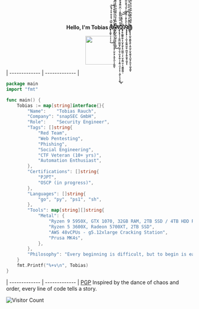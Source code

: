 <p align="center">
  <b size="1">
    Hello, I'm Tobias (̵̡̣̩̻̥̣͔̣̠̟͎̂̃̿͆͗̔̊̍̄͐̊̓́̐̏̕̚͜͝0̶̧̡̡̢̡̛̟͉͉̭̪̱̳͍̻̝̖̬̗̠̰̣̤̟͓̭̗̝̪͔̘̩̻̯͐̔̈́̆̾͐̽̉̍̍̃͒̇̒̊̽͑̈́̆̈́̅̌͆̇͛͑̋͌̎̊́̋͐̽̚̚̚͘͘͠͝͝͝ͅx̶̨̧̛̺̗̦̲̹̺͍̩̘͔̦̠̻͍̅̍̃̿̊̔̈́̔͌́̈́̏̿̓̓͒͒͊͐̎́͗̍͌̑́̀̔̎̽͋̀͘̚̕͜͝͝7̷̡̢̨̧̛̞̩̩̝̮̲̪̪͇͚̞̙̺̱̣̼͉̹̬͙̗͚͕̟̞̗͖̘̤͉̟̦̟̜͉̯̗̠̖̞̞̰̄͛͋̿̀͆̍̃̋̄̑͑̾͆̆̿̄́̄͒͒̇̒͒̓̆͋̓͐̅͋͛̋̒͂͋͛̚͘͜͝͝͠͝͝ͅ2̴̡̡̛̱̹̳̳͈͚͕̖̹̬̟̖̮̗̝͍̪͇̲̠͉̦͎̬͙͖͖̼̠̦̘̮͇̱̱͖̩́́̽́̒̆̐͑̽̚͝͝͠7̵̢̡̡̨̡̛̛͎̠̣̪̖͓̮̲̭̫̮̤͔̰̺̼̦̗̭̙̬̱̜̯͈̍̓̓̉̓͊̍͐͌́͗͐̓̈́͋͂̿̀̆̿̈̓͂̈́̓̿̈͑̄̅̂͐̀͂͗́̋͌̄̾͂͘͘͝ͅͅ4̴̨͉͗̑̿̂͛̒́̑̈́̋͆͆͑̏̇̏͗́̉̋̈́́͂̕̚̚)̴̡̧̢̨̨̛̪͈͔̬̻̖͖͍͙̭͎̲̗̠̮̖̰͈̝̖̺̤̖̙̱̼̦̦̼̬̹̳̂̾̊̋̈́̋̍͌̽͆͛͂͒̾̎̽̊̾̃̾̈́͒̑̋͐͛͛̓̔̉̕̕̕͝͠͝͝͠͝ͅ)
  </b>
</p>
<p align="center">
<img src="https://media.tenor.com/0GRl16naN8YAAAAj/pokemon-nintendo.gif" width="77"/> 
</p>


| ------------- | ------------- |
```go
package main
import "fmt"

func main() {
    Tobias := map[string]interface{}{
        "Name":    "Tobias Rauch",
        "Company": "snapSEC GmbH",
        "Role":    "Security Engineer",
        "Tags": []string{
            "Red Team",
            "Web Pentesting",
            "Phishing",
            "Social Engineering",
            "CTF Veteran (10+ yrs)",
            "Automation Enthusiast",
        },
        "Certifications": []string{
            "PJPT",
            "OSCP (in progress)",
        },
        "Languages": []string{
            "go", "py", "ps1", "sh",
        },
        "Tools": map[string][]string{
            "Metal": {
                "Ryzen 9 5950X, GTX 1070, 32GB RAM, 2TB SSD / 4TB HDD RAID",
                "Ryzen 5 3600X, Radeon 5700XT, 2TB SSD",
                "AWS 48vCPUs - g5.12xlarge Cracking Station",
                "Prusa MK4s",
            },
        },
        "Philosophy": "Every beginning is difficult, but to begin is easy; to persist is the art. - Johann Wolfgang von Goethe",
    }
    fmt.Printf("%+v\n", Tobias)
}
```
| ------------- | ------------- |
<a href="https://github.com/tobias-rauch/tobias-rauch/raw/main/7AEB292A8DCD562898D3C2D64B31E5B03FAB4761.asc">PGP</a>
Inspired by the dance of chaos and order, every line of code tells a story.



![Visitor Count](https://profile-counter.glitch.me/{0x7274}/count.svg)
